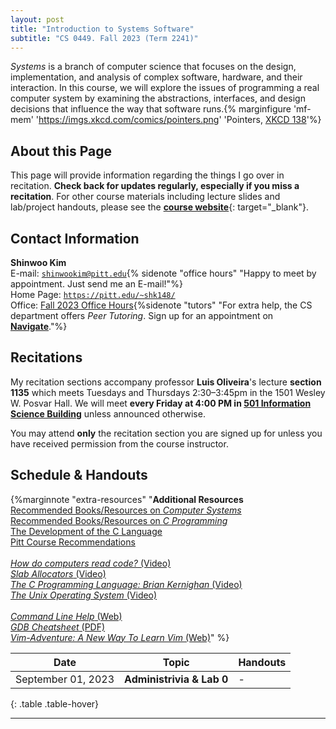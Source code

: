 ```yaml
---
layout: post
title: "Introduction to Systems Software"
subtitle: "CS 0449. Fall 2023 (Term 2241)"
---
```


*Systems* is a branch of computer science that focuses on the design, implementation, and analysis of complex software, hardware, and their interaction. In this course, we will explore the issues of programming a real computer system by examining the abstractions, interfaces, and design decisions that influence the way that software runs.{% marginfigure 'mf-mem' 'https://imgs.xkcd.com/comics/pointers.png' 'Pointers, [XKCD 138](https://xkcd.com/138/)'%}

## About this Page
This page will provide information regarding the things I go over in recitation. **Check back for updates regularly, especially if you miss a recitation**. For other course materials including lecture slides and lab/project handouts, please see the [**course website**](https://cs0449.gitlab.io/fa2023/){: target="_blank"}.

<!-- ## Course Description
The purpose of this course is to provide a solid understanding of how computer systems execute programs, store information, and communicate. We will explore systems-level issues from a programmer’s view by examining the abstractions, interfaces, and design decisions that influence the way that software runs on the computer system.

The perspective we will take is one of the life cycle of a program from implementation to execution. The act of compiling and running a program, a sequence of events we often take for granted, is a complex interaction of many different components that work together to manage the computer’s resources and perform the desired task. -->

## Contact Information
**Shinwoo Kim**<br/>
E-mail: [`shinwookim@pitt.edu`](mailto:shiwookim@pitt.edu){% sidenote "office hours" "Happy to meet by appointment. Just send me an E-mail!"%}<br/>
Home Page: [`https://pitt.edu/~shk148/`](https://pitt.edu/~shk148/)<br/>
Office: [Fall 2023 Office Hours](https://pitt.edu/~shk148/teaching/#OH){%sidenote "tutors" "For extra help, the CS department offers *Peer Tutoring*. Sign up for an appointment on [**Navigate**](https://pitt.guide.eab.com/)."%}

## Recitations
My recitation sections accompany professor **Luis Oliveira**'s lecture **section 1135** which meets Tuesdays and Thursdays 2:30–3:45pm in the 1501 Wesley W. Posvar Hall. We will meet **every Friday at 4:00 PM in [501 Information Science Building](https://map.concept3d.com/?id=1315#!m/386791)** unless announced otherwise.

You may attend **only** the recitation section you are signed up for unless you have received permission from the course instructor. 


<h2 id="handouts">Schedule & Handouts</h2><label for="Additional-Resources" class="margin-toggle">

{%marginnote "extra-resources" "**Additional Resources**<br>[Recommended Books/Resources on *Computer Systems*](books.html)<br>[Recommended Books/Resources on *C Programming*](c-books.html)<br>[The Development of the C Language](CHistory.html)<br>[Pitt Course Recommendations](more-systems.html)<br><br>[*How do computers read code?* (Video)](https://www.youtube.com/watch?v=QXjU9qTsYCc)<br>[*Slab Allocators* (Video)](https://youtu.be/UQVd9mZr-jI)<br>[*The C Programming Language: Brian Kernighan* (Video)](https://youtu.be/de2Hsvxaf8M)<br>[*The Unix Operating System* (Video)](https://youtu.be/tc4ROCJYbm0)<br><br>[*Command Line Help* (Web)](https://cheatography.com/davechild/cheat-sheets/linux-command-line/)<br>[*GDB Cheatsheet* (PDF)](https://darkdust.net/files/GDB%20Cheat%20Sheet.pdf)<br>[*Vim-Adventure: A New Way To Learn Vim* (Web)](https://vim-adventures.com/)" %}


|        Date        | Topic                     | Handouts |
| :----------------: | ------------------------- | -------- |
| September 01, 2023 | **Administrivia & Lab 0** | -        |
{: .table .table-hover}

---

<!-- ## Classroom Technologies
Throughout the semester, we will be using the following resources and technologies:

### ***Discord***
[Discord](https://discord.com/) is an instant-messaging platform (similar to Skype, Microsoft Teams, and Slack) we will be using for announcements and communication. Here, you can ask your questions, get help on assignments, or socialize with your classmates.{%sidenote "faster-help" "If you ask a question on Discord, you may well get a response from one of your classmates faster than if you were to email the teaching staff."%}

The link to join the server will be posted on the [Canvas](canvas.pitt.edu) page within the first few days of term's start. You should join promptly as the link automatically expires after fourteen days.

Note that there are some guidelines about asking for help through Discord. Please review the 
academic integrity section on the syllabus carefully.

### ***Poll Everywhere***
{%marginfigure "PEV" "https://www.nova.edu/lec/This-Week-in-the-LEC/newsletter/images/survey.png" "Example of a [Poll Everywhere](https://pollev.com/home) Question"%}[Poll Everywhere](https://pollev.com/home) is a platform that we will be using for for administering in-class practice questions. You may create an account if you wish, but this is not required. During recitation, you can log in on a computer, on your phone.

PE questions are not counted for a grade, meaning you can answer them freely without worrying about getting the question wrong.

### ***Gradescope***
[GradeScope](https://www.gradescope.com/) is a tool designed to streamline and standardize assignment grading. You should create an account and link it to your Canvas classroom.{%sidenote "canvas-gs" "You can do this by clicking on the `GradeScope` link in Canvas' sidebar" %}. This is where you will submit all the work (electronically) for this course; you will find deadlines for assignments and grade on there as well.

Often, an autograder will be provided on GradeScope which gives you access to (almost) instantaneous feedback. This means you are able to make changes to your code and improve your score if you do not do well the first (or the first few) time provided there is time left before the deadline{%sidenote "add-test" "NOTE. We reserve the right to add or modify any additional test cases *after* the deadline has passed." %}.
![GradeScope Autograder Screenshot](https://cdn.gradescope.com/assets/help_center/programming-assignment-student-autograder-results-ececd41778a14c19354e3936708610dc2d67ae7c7da1937dc43f7d4cf5472e2f.png) 

As such, you should start your projects and labs early! -->

<style>
  table tr td, table tr th{
    background-color: rgba(0,0,0, 0) !important;
  }
  td a {
    text-shadow: none !important;
  }
</style>


